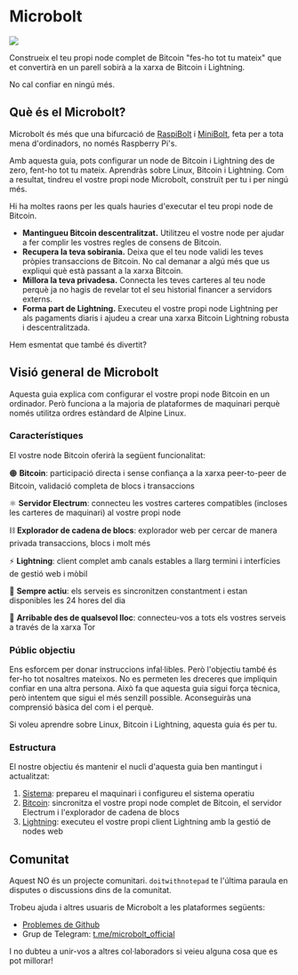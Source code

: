 # Microbolt

![](/img/microbolt-banner.webp)

Construeix el teu propi node complet de Bitcoin "fes-ho tot tu mateix" que et
convertirà en un parell sobirà a la xarxa de Bitcoin i Lightning.

No cal confiar en ningú més.

## Què és el Microbolt?

Microbolt és més que una bifurcació de [RaspiBolt](https://raspibolt.org) i 
[MiniBolt](https://minibolt.info), feta per a tota mena d'ordinadors, no només
Raspberry Pi's.

Amb aquesta guia, pots configurar un node de Bitcoin i Lightning des de zero,
fent-ho tot tu mateix. Aprendràs sobre Linux, Bitcoin i Lightning. Com a
resultat, tindreu el vostre propi node Microbolt, construït per tu i per ningú
més.

Hi ha moltes raons per les quals hauries d'executar el teu propi node de
Bitcoin.

* **Mantingueu Bitcoin descentralitzat.** Utilitzeu el vostre node per ajudar a
fer complir les vostres regles de consens de Bitcoin.
* **Recupera la teva sobirania.** Deixa que el teu node validi les teves pròpies
transaccions de Bitcoin. No cal demanar a algú més que us expliqui què està
passant a la xarxa Bitcoin.
* **Millora la teva privadesa.** Connecta les teves carteres al teu node perquè
ja no hagis de revelar tot el seu historial financer a servidors externs.
* **Forma part de Lightning.** Executeu el vostre propi node Lightning per als
pagaments diaris i ajudeu a crear una xarxa Bitcoin Lightning robusta i
descentralitzada.

Hem esmentat que també és divertit?

## Visió general de Microbolt

Aquesta guia explica com configurar el vostre propi node Bitcoin en un
ordinador. Però funciona a la majoria de plataformes de maquinari perquè només
utilitza ordres estàndard de Alpine Linux.

### Característiques

El vostre node Bitcoin oferirà la següent funcionalitat:

🟠 **Bitcoin**: participació directa i sense confiança a la xarxa peer-to-peer
de Bitcoin, validació completa de blocs i transaccions

⚛️ **Servidor Electrum**: connecteu les vostres carteres compatibles (incloses
les carteres de maquinari) al vostre propi node

⛓️ **Explorador de cadena de blocs**: explorador web per cercar de manera
privada transaccions, blocs i molt més

⚡ **Lightning**: client complet amb canals estables a llarg termini i
interfícies de gestió web i mòbil

🔋 **Sempre actiu**: els serveis es sincronitzen constantment i estan
disponibles les 24 hores del dia

🧅 **Arribable des de qualsevol lloc**: connecteu-vos a tots els vostres serveis
a través de la xarxa Tor

### Públic objectiu

Ens esforcem per donar instruccions infal·libles. Però l'objectiu també és
fer-ho tot nosaltres mateixos. No es permeten les dreceres que impliquin confiar
en una altra persona. Això fa que aquesta guia sigui força tècnica, però
intentem que sigui el més senzill possible. Aconseguiràs una comprensió bàsica
del com i el perquè.

Si voleu aprendre sobre Linux, Bitcoin i Lightning, aquesta guia és per tu.

### Estructura

El nostre objectiu és mantenir el nucli d'aquesta guia ben mantingut i
actualitzat:

1. [Sistema](system.md): prepareu el maquinari i configureu el sistema operatiu
2. [Bitcoin](bitcoin.md): sincronitza el vostre propi node complet de Bitcoin,
el servidor Electrum i l'explorador de cadena de blocs
3. [Lightning](lightning.md): executeu el vostre propi client Lightning amb la
gestió de nodes web

## Comunitat

Aquest NO és un projecte comunitari. `doitwithnotepad` te l'última paraula en
disputes o discussions dins de la comunitat.

Trobeu ajuda i altres usuaris de Microbolt a les plataformes següents:

* [Problemes de Github](https://github.com/microbolt-guide/microbolt/issues)
* Grup de Telegram: [t.me/microbolt_official](https://t.me/microbolt_official)

I no dubteu a unir-vos a altres col·laboradors si veieu alguna cosa que es pot
millorar!